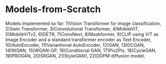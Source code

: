 # Models-from-Scratch

Models Implemented so far:
1)Vision Transformer for image classification,
2)Swin Transformer,
3)Convolutional Transformer,
4)MobileViT,
5)MobileViTv2,
6)DETR,
7)ConvNext,
8)Maskformer,
9)CLIP using ViT as Image Encoder and a standard transformer encoder as Text Encoder,
10)AutoEncoder,
11)Variantional AutoEncoder,
12)GAN,
13)DCGAN,
14)WGAN,
15)WGAN-GP,
16)Conditional GAN,
17)Pix2Pix,
18)CycleGAN,
19)PROGAN,
20)SRGAN,
21)StyleGAN1,
22)DDPM diffusion model,